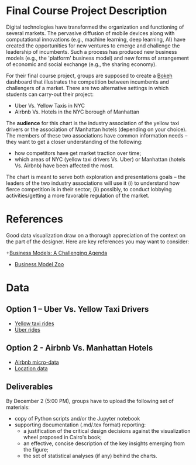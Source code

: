 Final Course Project Description
================================

Digital technologies have transformed the organization and functioning of
several markets. The pervasive diffusion of mobile devices along with
computational innovations (e.g., machine learning, deep learning, AI) have
created the opportunities for new ventures to emerge and challenge the
leadership of incumbents. Such a process has produced new business models (e.g.,
the 'platform' business model) and new forms of arrangement of economic and
social exchange (e.g., the sharing economy). 

For their final course project, groups are supposed to create a [Bokeh](https://docs.bokeh.org/en/latest/index.html) dashboard
that illustrates the competition between incumbents and challengers of a market.
There are two alternative settings in which students can carry-out their
project:

+ Uber Vs. Yellow Taxis in NYC
+ Airbnb Vs. Hotels in the NYC borough of Manhattan

The **audience** for this chart is the industry association of the yellow taxi
drivers or the association of Manhattan hotels (depending on your choice). The
members of these two associations have common information needs – they want to get a closer understanding of the following:

+ how competitors have get market traction over time;
+ which areas of NYC (yellow taxi drivers Vs. Uber) or Manhattan (hotels Vs.
    Airbnb) have been affected the most.

The chart is meant to serve both exploration and presentations goals – the
leaders of the two industry associations will use it (i) to understand how
fierce competition is in their sector; (ii) possibly, to conduct lobbying
activities/getting a more favorable regulation of the market.


References
==========

Good data visualization draw on a thorough appreciation of the context on the
part of the designer. Here are key references you may want to consider:

+[Business Models: A Challenging Agenda](https://journals.sagepub.com/doi/full/10.1177/1476127013510112)
+ [Business Model Zoo](http://www.businessmodelzoo.com/)


Data
====

Option 1 – Uber Vs. Yellow Taxi Drivers
---------------------------------------

+ [Yellow taxi rides](https://www1.nyc.gov/site/tlc/about/tlc-trip-record-data.page)
+ [Uber rides](https://github.com/fivethirtyeight/uber-tlc-foil-response)


Option 2 - Airbnb Vs. Manhattan Hotels
--------------------------------------

+ [Airbnb micro-data](http://insideairbnb.com/get-the-data.html)
+ [Location data ](https://github.com/kavgan/OpinRank)


Deliverables
------------

By December 2 (5:00 PM), groups have to upload the following set of materials:

+ copy of Python scripts and/or the Jupyter notebook
+ supporting documentation (.md/.tex format) reporting:
  - a justification of the critical design decisions against the visualization wheel proposed
      in Cairo's book;
  - an effective, concise description of the key insights emerging from
      the figure;
  - the set of statistical analyses (if any) behind the charts.
